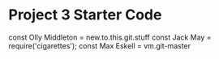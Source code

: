 # Project 3 Starter Code

const Olly Middleton    = new.to.this.git.stuff
const Jack May          = require('cigarettes');
const Max Eskell        = vm.git-master
